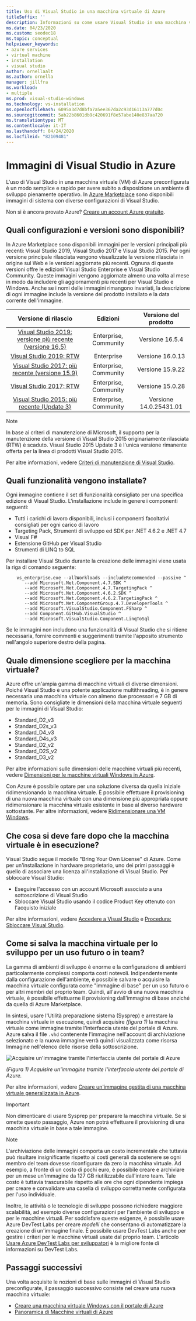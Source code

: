 ```yaml
---
title: Uso di Visual Studio in una macchina virtuale di Azure
titleSuffix: ''
description: Informazioni su come usare Visual Studio in una macchina virtuale di Azure
ms.date: 04/23/2020
ms.custom: seodec18
ms.topic: conceptual
helpviewer_keywords:
- azure services
- virtual machine
- installation
- visual studio
author: ornellaalt
ms.author: ornella
manager: jillfra
ms.workload:
- multiple
ms.prod: visual-studio-windows
ms.technology: vs-installation
ms.openlocfilehash: 6095a3d7d8bfa7a5ee367da2c93d16113a777d0c
ms.sourcegitcommit: 5ab22b8601db9c420691f8e57abe140e837aa720
ms.translationtype: MT
ms.contentlocale: it-IT
ms.lasthandoff: 04/24/2020
ms.locfileid: "82109481"
---
```

# <a name="visual-studio-images-on-azure"></a><a id="top"> </a> Immagini di Visual Studio in Azure

L'uso di Visual Studio in una macchina virtuale (VM) di Azure preconfigurata è un modo semplice e rapido per avere subito a disposizione un ambiente di sviluppo pienamente operativo. In [Azure Marketplace](https://azuremarketplace.microsoft.com/marketplace/apps/category/compute?filters=virtual-machine-images%3Bmicrosoft%3Bwindows&page=1&subcategories=application-infrastructure) sono disponibili immagini di sistema con diverse configurazioni di Visual Studio.

Non si è ancora provato Azure? [Creare un account Azure gratuito](https://azure.microsoft.com/free).

## <a name="what-configurations-and-versions-are-available"></a>Quali configurazioni e versioni sono disponibili?

In Azure Marketplace sono disponibili immagini per le versioni principali più recenti: Visual Studio 2019, Visual Studio 2017 e Visual Studio 2015.  Per ogni versione principale rilasciata vengono visualizzate la versione rilasciata in origine sul Web e le versioni aggiornate più recenti.  Ognuna di queste versioni offre le edizioni Visual Studio Enterprise e Visual Studio Community.  Queste immagini vengono aggiornate almeno una volta al mese in modo da includere gli aggiornamenti più recenti per Visual Studio e Windows.  Anche se i nomi delle immagini rimangono invariati, la descrizione di ogni immagine include la versione del prodotto installato e la data corrente dell'immagine.

| Versione di rilascio                                                                                                                                          | Edizioni              |    Versione del prodotto    |
|:--------------------------------------------------------------------------------------------------------------------------------------------------------:|:---------------------:|:-----------------------:|
| [Visual Studio 2019: versione più recente (versione 16,5)](https://azuremarketplace.microsoft.com/marketplace/apps/microsoftvisualstudio.visualstudio2019latest?tab=Overview) | Enterprise, Community | Versione 16.5.4    |
| [Visual Studio 2019: RTW](https://azuremarketplace.microsoft.com/marketplace/apps/microsoftvisualstudio.visualstudio2019?tab=Overview)                         | Enterprise            | Versione 16.0.13    |
| [Visual Studio 2017: più recente (versione 15.9)](https://azuremarketplace.microsoft.com/marketplace/apps/microsoftvisualstudio.visualstudio?tab=Overview)           | Enterprise, Community | Versione 15.9.22   |
| [Visual Studio 2017: RTW](https://azuremarketplace.microsoft.com/marketplace/apps/microsoftvisualstudio.visualstudio?tab=Overview)                             | Enterprise, Community | Versione 15.0.28   |
| [Visual Studio 2015: più recente (Update 3)](https://azuremarketplace.microsoft.com/marketplace/apps/microsoftvisualstudio.visualstudio?tab=Overview)               | Enterprise, Community | Versione 14.0.25431.01 |

> [!NOTE]
> In base ai criteri di manutenzione di Microsoft, il supporto per la manutenzione della versione di Visual Studio 2015 originariamente rilasciata (RTW) è scaduto. Visual Studio 2015 Update 3 è l'unica versione rimanente offerta per la linea di prodotti Visual Studio 2015.

Per altre informazioni, vedere [Criteri di manutenzione di Visual Studio](/visualstudio/productinfo/vs-servicing-vs).

## <a name="what-features-are-installed"></a>Quali funzionalità vengono installate?

Ogni immagine contiene il set di funzionalità consigliato per una specifica edizione di Visual Studio. L'installazione include in genere i componenti seguenti:

* Tutti i carichi di lavoro disponibili, inclusi i componenti facoltativi consigliati per ogni carico di lavoro
* Targeting Pack, Strumenti di sviluppo ed SDK per .NET 4.6.2 e .NET 4.7
* Visual F#
* Estensione GitHub per Visual Studio
* Strumenti di LINQ to SQL

Per installare Visual Studio durante la creazione delle immagini viene usata la riga di comando seguente:

```shell
    vs_enterprise.exe --allWorkloads --includeRecommended --passive ^
       --add Microsoft.Net.Component.4.7.SDK ^
       --add Microsoft.Net.Component.4.7.TargetingPack ^
       --add Microsoft.Net.Component.4.6.2.SDK ^
       --add Microsoft.Net.Component.4.6.2.TargetingPack ^
       --add Microsoft.Net.ComponentGroup.4.7.DeveloperTools ^
       --add Microsoft.VisualStudio.Component.FSharp ^
       --add Component.GitHub.VisualStudio ^
       --add Microsoft.VisualStudio.Component.LinqToSql
```

Se le immagini non includono una funzionalità di Visual Studio che si ritiene necessaria, fornire commenti e suggerimenti tramite l'apposito strumento nell'angolo superiore destro della pagina.

## <a name="what-size-vm-should-i-choose"></a>Quale dimensione scegliere per la macchina virtuale?

Azure offre un'ampia gamma di macchine virtuali di diverse dimensioni. Poiché Visual Studio è una potente applicazione multithreading, è in genere necessaria una macchina virtuale con almeno due processori e 7 GB di memoria. Sono consigliate le dimensioni della macchina virtuale seguenti per le immagini di Visual Studio:

* Standard_D2_v3
* Standard_D2s_v3
* Standard_D4_v3
* Standard_D4s_v3
* Standard_D2_v2
* Standard_D2S_v2
* Standard_D3_v2

Per altre informazioni sulle dimensioni delle macchine virtuali più recenti, vedere [Dimensioni per le macchine virtuali Windows in Azure](/azure/virtual-machines/windows/sizes).

Con Azure è possibile optare per una soluzione diversa da quella iniziale ridimensionando la macchina virtuale. È possibile effettuare il provisioning di una nuova macchina virtuale con una dimensione più appropriata oppure ridimensionare la macchina virtuale esistente in base al diverso hardware sottostante. Per altre informazioni, vedere [Ridimensionare una VM Windows](/azure/virtual-machines/windows/resize-vm).

## <a name="after-the-vm-is-running-whats-next"></a>Che cosa si deve fare dopo che la macchina virtuale è in esecuzione?

Visual Studio segue il modello "Bring Your Own License" di Azure. Come per un'installazione in hardware proprietario, uno dei primi passaggi è quello di associare una licenza all'installazione di Visual Studio. Per sbloccare Visual Studio:
- Eseguire l'accesso con un account Microsoft associato a una sottoscrizione di Visual Studio
- Sbloccare Visual Studio usando il codice Product Key ottenuto con l'acquisto iniziale

Per altre informazioni, vedere [Accedere a Visual Studio](../ide/signing-in-to-visual-studio.md) e [Procedura: Sbloccare Visual Studio](../ide/how-to-unlock-visual-studio.md).

## <a name="how-do-i-save-the-development-vm-for-future-or-team-use"></a>Come si salva la macchina virtuale per lo sviluppo per un uso futuro o in team?

La gamma di ambienti di sviluppo è enorme e la configurazione di ambienti particolarmente complessi comporta costi notevoli. Indipendentemente dalla configurazione dell'ambiente, è possibile salvare o acquisire la macchina virtuale configurata come "immagine di base" per un uso futuro o per altri membri del proprio team. Quindi, all'avvio di una nuova macchina virtuale, è possibile effettuarne il provisioning dall'immagine di base anziché da quella di Azure Marketplace.

In sintesi, usare l'Utilità preparazione sistema (Sysprep) e arrestare la macchina virtuale in esecuzione, quindi acquisire *(figura 1)* la macchina virtuale come immagine tramite l'interfaccia utente del portale di Azure. Azure salva il file `.vhd` contenente l'immagine nell'account di archiviazione selezionato e la nuova immagine verrà quindi visualizzata come risorsa Immagine nell'elenco delle risorse della sottoscrizione.

![Acquisire un'immagine tramite l'interfaccia utente del portale di Azure](media/capture-vm.png)

*(Figura 1) Acquisire un'immagine tramite l'interfaccia utente del portale di Azure.*

Per altre informazioni, vedere [Creare un'immagine gestita di una macchina virtuale generalizzata in Azure](/azure/virtual-machines/windows/capture-image-resource).

> [!IMPORTANT]
> Non dimenticare di usare Sysprep per preparare la macchina virtuale. Se si omette questo passaggio, Azure non potrà effettuare il provisioning di una macchina virtuale in base a tale immagine.

> [!NOTE]
> L'archiviazione delle immagini comporta un costo incrementale che tuttavia può risultare insignificante rispetto ai costi generali da sostenere se ogni membro del team dovesse riconfigurare da zero la macchina virtuale. Ad esempio, a fronte di un costo di pochi euro, è possibile creare e archiviare per un mese un'immagine da 127 GB riutilizzabile dall'intero team. Tale costo è tuttavia trascurabile rispetto alle ore che ogni dipendente impiega per creare e convalidare una casella di sviluppo correttamente configurata per l'uso individuale.

Inoltre, le attività o le tecnologie di sviluppo possono richiedere maggiore scalabilità, ad esempio diverse configurazioni per l'ambiente di sviluppo e per le macchine virtuali. Per soddisfare queste esigenze, è possibile usare Azure DevTest Labs per creare _modelli_ che consentano di automatizzare la creazione di un'immagine finale. È possibile usare DevTest Labs anche per gestire i criteri per le macchine virtuali usate dal proprio team. L'articolo [Usare Azure DevTest Labs per sviluppatori](/azure/devtest-lab/devtest-lab-developer-lab) è la migliore fonte di informazioni su DevTest Labs.

## <a name="next-steps"></a>Passaggi successivi

Una volta acquisite le nozioni di base sulle immagini di Visual Studio preconfigurate, il passaggio successivo consiste nel creare una nuova macchina virtuale:

* [Creare una macchina virtuale Windows con il portale di Azure](/azure/virtual-machines/windows/quick-create-portal)
* [Panoramica di Macchine virtuali di Azure](/azure/virtual-machines/windows/overview)
